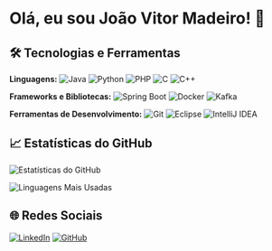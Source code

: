 # Olá, eu sou João Vitor Madeiro! 👋

## 🛠️ Tecnologias e Ferramentas

**Linguagens:**
![Java](https://img.shields.io/badge/Java-ED8B00?style=for-the-badge&logo=java&logoColor=white)
![Python](https://img.shields.io/badge/Python-3776AB?style=for-the-badge&logo=python&logoColor=white)
![PHP](https://img.shields.io/badge/PHP-777BB4?style=for-the-badge&logo=php&logoColor=white)
![C](https://img.shields.io/badge/C-00599C?style=for-the-badge&logo=c&logoColor=white)
![C++](https://img.shields.io/badge/C%2B%2B-00599C?style=for-the-badge&logo=c%2B%2B&logoColor=white)

**Frameworks e Bibliotecas:**
![Spring Boot](https://img.shields.io/badge/Spring%20Boot-6DB33F?style=for-the-badge&logo=spring&logoColor=white)
![Docker](https://img.shields.io/badge/Docker-2496ED?style=for-the-badge&logo=docker&logoColor=white)
![Kafka](https://img.shields.io/badge/Apache%20Kafka-231F20?style=for-the-badge&logo=apache-kafka&logoColor=white)

**Ferramentas de Desenvolvimento:**
![Git](https://img.shields.io/badge/Git-F05032?style=for-the-badge&logo=git&logoColor=white)
![Eclipse](https://img.shields.io/badge/Eclipse-2C2255?style=for-the-badge&logo=eclipse&logoColor=white)
![IntelliJ IDEA](https://img.shields.io/badge/IntelliJ%20IDEA-000000?style=for-the-badge&logo=intellij-idea&logoColor=white)

## 📈 Estatísticas do GitHub

![Estatísticas do GitHub](https://github-readme-stats.vercel.app/api?username=JoaoVitorMadeiro&show_icons=true&theme=radical)

![Linguagens Mais Usadas](https://github-readme-stats.vercel.app/api/top-langs/?username=JoaoVitorMadeiro&layout=compact&theme=radical)

## 🌐 Redes Sociais

[![LinkedIn](https://img.shields.io/badge/LinkedIn-0077B5?style=for-the-badge&logo=linkedin&logoColor=white)](https://www.linkedin.com/in/joãovitormadeiro)
[![GitHub](https://img.shields.io/badge/GitHub-100000?style=for-the-badge&logo=github&logoColor=white)](https://github.com/JoaoVitorMadeiro)
